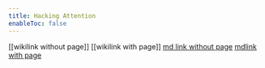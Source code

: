 ```yaml
---
title: Hacking Attention
enableToc: false
---
```


[[wikilink without page]]
[[wikilink with page]]
[md link without page]()
[mdlink with page](mdlink)